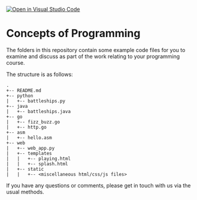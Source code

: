 [![Open in Visual Studio Code](https://classroom.github.com/assets/open-in-vscode-f059dc9a6f8d3a56e377f745f24479a46679e63a5d9fe6f495e02850cd0d8118.svg)](https://classroom.github.com/online_ide?assignment_repo_id=5658173&assignment_repo_type=AssignmentRepo)
# Concepts of Programming

The folders in this repository contain some example code files for you to examine and discuss as part of the work relating to your programming course.

The structure is as follows:

```
.
+-- README.md
+-- python
|   +-- battleships.py
+-- java
|   +-- battleships.java
+-- go
|   +-- fizz_buzz.go
|   +-- http.go
+-- asm
|   +-- hello.asm
+-- web
|   +-- web_app.py
|   +-- templates
|   |   +-- playing.html
|   |   +-- splash.html
|   +-- static
|   |   +-- <miscellaneous html/css/js files>
```

If you have any questions or comments, please get in touch with us via the usual methods.
